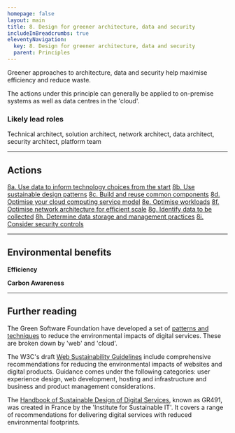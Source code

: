 ```yaml
---
homepage: false
layout: main
title: 8. Design for greener architecture, data and security
includeInBreadcrumbs: true
eleventyNavigation:
  key: 8. Design for greener architecture, data and security
  parent: Principles
---
```


Greener approaches to architecture, data and security help maximise efficiency and reduce waste.

<div class="govuk-inset-text app-wcag-callout">
  <p class="govuk-body">The actions under this principle can generally be applied to on-premise systems as well as data centres in the 'cloud'.</p>
</div>

### Likely lead roles

Technical architect, solution architect, network architect, data architect, security architect, platform team

* * *

## Actions
[8a. Use data to inform technology choices from the start](/principles/actions/8a-use-data)
[8b. Use sustainable design patterns](/principles/actions/8b-use-sustainable-design-patterns)
[8c. Build and reuse common components](/principles/actions/8c-build-and-reuse-common-components)
[8d. Optimise your cloud computing service model](/principles/actions/8d-optimise-your-cloud-computing-service-model)
[8e. Optimise workloads](/principles/actions/8e-optimise-workloads)
[8f. Optimise network architecture for efficient scale](/principles/actions/8f-optimise-network-architecture-for-efficient-scale)
[8g. Identify data to be collected](/principles/actions/8g-identify-data-to-be-collected)
[8h. Determine data storage and management practices](/principles/actions/8h-determine-data-storage-and-management-practices)
[8i. Consider security controls](/principles/actions/8i-consider-security-controls)

* * *

## Environmental benefits

<p class="govuk-body"><strong class="govuk-tag">
  Efficiency
</strong></p>
<p class="govuk-body"><strong class="govuk-tag">
  Carbon Awareness
</strong></p>

* * *

## Further reading

The Green Software Foundation have developed a set of [patterns and techniques](https://patterns.greensoftware.foundation/) to reduce the environmental impacts of digital services. These are broken down by 'web' and 'cloud'.

The W3C's draft [Web Sustainability Guidelines](https://w3c.github.io/sustyweb/) include comprehensive recommendations for reducing the environmental impacts of websites and digital products. Guidance comes under the following categories: user experience design, web development, hosting and infrastructure and business and product management considerations.

The [Handbook of Sustainable Design of Digital Services](https://gr491.isit-europe.org/en/), known as GR491, was created in France by the 'Institute for Sustainable IT'. It covers a range of recommendations for delivering digital services with reduced environmental footprints.






